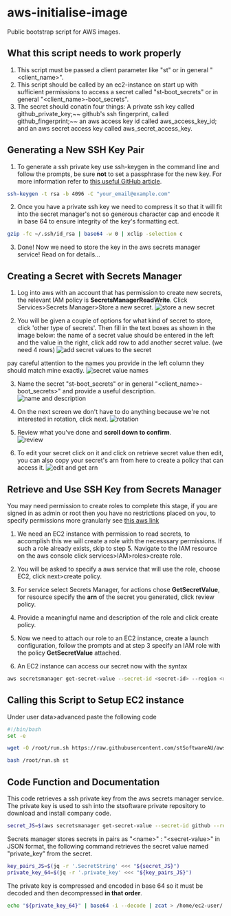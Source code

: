 # aws-initialise-image
Public bootstrap script for AWS images. 

## What this script needs to work properly
1. This script must be passed a client parameter like "st" or in general "<client_name>". 
2. This script should be called by an ec2-instance on start up with sufficient permissions to access a secret called "st-boot_secrets" or in general "<client_name>-boot_secrets".
3. The secret should conatin four things: A private ssh key called github_private_key;~~ github's ssh fingerprint, called github_fingerprint;~~ an aws access key id called aws_access_key_id; and an aws secret access key called aws_secret_access_key. 

## Generating a New SSH Key Pair 
1. To generate a ssh private key use ssh-keygen in the command line and follow the prompts, be sure **not** to set a passphrase for the new key. For more information refer to [this useful GitHub article](https://help.github.com/articles/generating-a-new-ssh-key-and-adding-it-to-the-ssh-agent/).

```bash
ssh-keygen -t rsa -b 4096 -C "your_email@example.com"
```
2. Once you have a private ssh key we need to compress it so that it will fit into the secret manager's not so generous character cap and encode it in base 64 to ensure integrity of the key's formatting ect. 

```bash
gzip -fc ~/.ssh/id_rsa | base64 -w 0 | xclip -selection c
```
3. Done! Now we need to store the key in the aws secrets manager service! Read on for details... 

## Creating a Secret with Secrets Manager
1. Log into aws with an account that has permission to create new secrets, the relevant IAM policy is **SecretsManagerReadWrite**. Click Services>Secrets Manager>Store a new secret. 
  ![store a new secret](https://raw.githubusercontent.com/stSoftwareAU/aws-initialise-image/master/images/new_secret_1.png)

2. You will be given a couple of options for what kind of secret to store, click 'other type of secrets'. Then fill in the text boxes as shown in the image below: the name of a secret value should be entered in the left and the value in the right, click add row to add another secret value. (we need 4 rows) 
  ![add secret values to the secret](https://raw.githubusercontent.com/stSoftwareAU/aws-initialise-image/master/images/new_secret_2.png)

pay careful attention to the names you provide in the left column they should match mine exactly. 
  ![secret value names](https://raw.githubusercontent.com/stSoftwareAU/aws-initialise-image/master/images/new_secret_3.png)

3. Name the secret "st-boot_secrets" or in general "<client_name>-boot_secrets>" and provide a useful description.
  ![name and description](https://raw.githubusercontent.com/stSoftwareAU/aws-initialise-image/master/images/new_secret_4.png)

4. On the next screen we don't have to do anything because we're not interested in rotation, click next.
  ![rotation](https://raw.githubusercontent.com/stSoftwareAU/aws-initialise-image/master/images/new_secret_5.png)

5. Review what you've done and **scroll down to confirm**.  
  ![review](https://raw.githubusercontent.com/stSoftwareAU/aws-initialise-image/master/images/new_secret_6.png)

6. To edit your secret click on it and click on retrieve secret value then edit, you can also copy your secret's arn from here to create a policy that can access it. 
  ![edit and get arn](https://raw.githubusercontent.com/stSoftwareAU/aws-initialise-image/master/images/new_secret_7.png)

## Retrieve and Use SSH Key from Secrets Manager
You may need permission to create roles to complete this stage, if you are signed in as admin or root then you have no restrictions placed on you, to specify permissions more granularly see [this aws link](https://docs.aws.amazon.com/IAM/latest/UserGuide/access_permissions-required.html)

1. We need an EC2 instance with permission to read secrets, to accomplish this we will create a role with the necesssary permissions. If such a role already exists, skip to step 5. Navigate to the IAM resource on the aws console click services>IAM>roles>create role. 

2. You will be asked to specify a aws service that will use the role, choose EC2, click next>create policy.

3. For service select Secrets Manager, for actions chose **GetSecretValue**, for resource specify the **arn** of the secret you generated, click review policy.

4. Provide a meaningful name and description of the role and click create policy. 

5. Now we need to attach our role to an EC2 instance, create a launch configuration, follow the prompts and at step 3 specify an IAM role with the policy **GetSecretValue** attached. 

6. An EC2 instance can access our secret now with the syntax

```bash
aws secretsmanager get-secret-value --secret-id <secret-id> --region <region>
```
## Calling this Script to Setup EC2 instance

Under user data>advanced paste the following code
```bash
#!/bin/bash
set -e

wget -O /root/run.sh https://raw.githubusercontent.com/stSoftwareAU/aws-initialise-image/master/run.sh

bash /root/run.sh st
```

## Code Function and Documentation
This code retrieves a ssh private key from the aws secrets manager service. The private key is used to ssh into the stsoftware private repository to download and install company code. 

```bash
secret_JS=$(aws secretsmanager get-secret-value --secret-id github --region ap-southeast-2)
```
Secrets manager stores secrets in pairs as "\<name\>" : "\<secret-value\>" in JSON format, the following command retrieves the secret value named "private_key" from the secret.

```bash
key_pairs_JS=$(jq -r '.SecretString' <<< "${secret_JS}")
private_key_64=$(jq -r '.private_key' <<< "${key_pairs_JS}")
```

The private key is compressed and encoded in base 64 so it must be decoded and then decompressed **in that order**. 

```bash
echo "${private_key_64}" | base64 -i --decode | zcat > /home/ec2-user/.ssh/id_rsa
```
